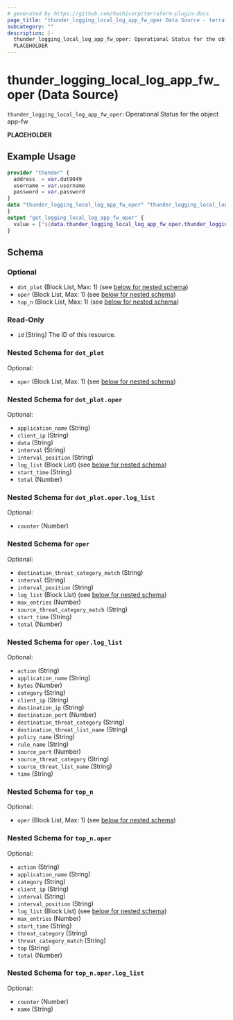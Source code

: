 ```yaml
---
# generated by https://github.com/hashicorp/terraform-plugin-docs
page_title: "thunder_logging_local_log_app_fw_oper Data Source - terraform-provider-thunder"
subcategory: ""
description: |-
  thunder_logging_local_log_app_fw_oper: Operational Status for the object app-fw
  PLACEHOLDER
---
```


# thunder_logging_local_log_app_fw_oper (Data Source)

`thunder_logging_local_log_app_fw_oper`: Operational Status for the object app-fw

__PLACEHOLDER__

## Example Usage

```terraform
provider "thunder" {
  address  = var.dut9049
  username = var.username
  password = var.password
}
data "thunder_logging_local_log_app_fw_oper" "thunder_logging_local_log_app_fw_oper" {
}
output "get_logging_local_log_app_fw_oper" {
  value = ["${data.thunder_logging_local_log_app_fw_oper.thunder_logging_local_log_app_fw_oper}"]
}
```

<!-- schema generated by tfplugindocs -->
## Schema

### Optional

- `dot_plot` (Block List, Max: 1) (see [below for nested schema](#nestedblock--dot_plot))
- `oper` (Block List, Max: 1) (see [below for nested schema](#nestedblock--oper))
- `top_n` (Block List, Max: 1) (see [below for nested schema](#nestedblock--top_n))

### Read-Only

- `id` (String) The ID of this resource.

<a id="nestedblock--dot_plot"></a>
### Nested Schema for `dot_plot`

Optional:

- `oper` (Block List, Max: 1) (see [below for nested schema](#nestedblock--dot_plot--oper))

<a id="nestedblock--dot_plot--oper"></a>
### Nested Schema for `dot_plot.oper`

Optional:

- `application_name` (String)
- `client_ip` (String)
- `data` (String)
- `interval` (String)
- `interval_position` (String)
- `log_list` (Block List) (see [below for nested schema](#nestedblock--dot_plot--oper--log_list))
- `start_time` (String)
- `total` (Number)

<a id="nestedblock--dot_plot--oper--log_list"></a>
### Nested Schema for `dot_plot.oper.log_list`

Optional:

- `counter` (Number)




<a id="nestedblock--oper"></a>
### Nested Schema for `oper`

Optional:

- `destination_threat_category_match` (String)
- `interval` (String)
- `interval_position` (String)
- `log_list` (Block List) (see [below for nested schema](#nestedblock--oper--log_list))
- `max_entries` (Number)
- `source_threat_category_match` (String)
- `start_time` (String)
- `total` (Number)

<a id="nestedblock--oper--log_list"></a>
### Nested Schema for `oper.log_list`

Optional:

- `action` (String)
- `application_name` (String)
- `bytes` (Number)
- `category` (String)
- `client_ip` (String)
- `destination_ip` (String)
- `destination_port` (Number)
- `destination_threat_category` (String)
- `destination_threat_list_name` (String)
- `policy_name` (String)
- `rule_name` (String)
- `source_port` (Number)
- `source_threat_category` (String)
- `source_threat_list_name` (String)
- `time` (String)



<a id="nestedblock--top_n"></a>
### Nested Schema for `top_n`

Optional:

- `oper` (Block List, Max: 1) (see [below for nested schema](#nestedblock--top_n--oper))

<a id="nestedblock--top_n--oper"></a>
### Nested Schema for `top_n.oper`

Optional:

- `action` (String)
- `application_name` (String)
- `category` (String)
- `client_ip` (String)
- `interval` (String)
- `interval_position` (String)
- `log_list` (Block List) (see [below for nested schema](#nestedblock--top_n--oper--log_list))
- `max_entries` (Number)
- `start_time` (String)
- `threat_category` (String)
- `threat_category_match` (String)
- `top` (String)
- `total` (Number)

<a id="nestedblock--top_n--oper--log_list"></a>
### Nested Schema for `top_n.oper.log_list`

Optional:

- `counter` (Number)
- `name` (String)


